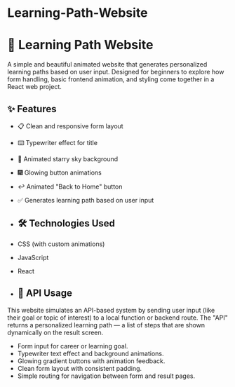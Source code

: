 # Learning-Path-Website
# 🌱 Learning Path Website
A simple and beautiful animated website that generates personalized learning paths based on user input. Designed for beginners to explore how form handling, basic frontend animation, and styling come together in a React web project.
## ✨ Features

- 📋 Clean and responsive form layout
- ⌨️ Typewriter effect for title
- 🌌 Animated starry sky background
- 🎆 Glowing button animations
- ↩️ Animated "Back to Home" button
- ✅ Generates learning path based on user input
  
- ## 🛠️ Technologies Used

  
- CSS (with custom animations)
- JavaScript
- React

- ## 🔗 API Usage

This website simulates an API-based system by sending user input (like their goal or topic of interest) to a local function or backend route. The "API" returns a personalized learning path — a list of steps that are shown dynamically on the result screen.

- Form input for career or learning goal.
- Typewriter text effect and background animations.
- Glowing gradient buttons with animation feedback.
- Clean form layout with consistent padding.
- Simple routing for navigation between form and result pages.
